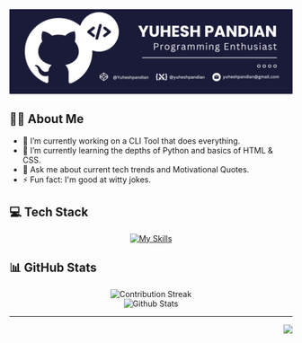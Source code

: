 <div align="center">
  
<img src="Github-Profile-Banner.png">

</div>

## 🤘🏻 About Me

- 🔭 I’m currently working on a CLI Tool that does everything.
- 🌱 I’m currently learning the depths of Python and basics of HTML & CSS.
- 💬 Ask me about current tech trends and Motivational Quotes.
- ⚡ Fun fact: I'm good at witty jokes.



## 💻 Tech Stack

<div align="center">
  
[![My Skills](https://skillicons.dev/icons?i=python,css,html,md,git,github,pycharm&theme=dark)](#)

</div>

## 📊 GitHub Stats

<div align="center">

![Contribution Streak](https://github-readme-streak-stats.herokuapp.com/?user=YuheshPandian&theme=tokyonight&hide_border=true)<br/>
![Github Stats](https://github-readme-stats.vercel.app/api?username=YuheshPandian&theme=tokyonight&hide_border=true&include_all_commits=true&count_private=true)<br/>

</div>

<hr>

  
<img align=right src="https://komarev.com/ghpvc/?username=YuheshPandian&style=flat&color=1a1a5f&abbreviated=true" height=23px>

